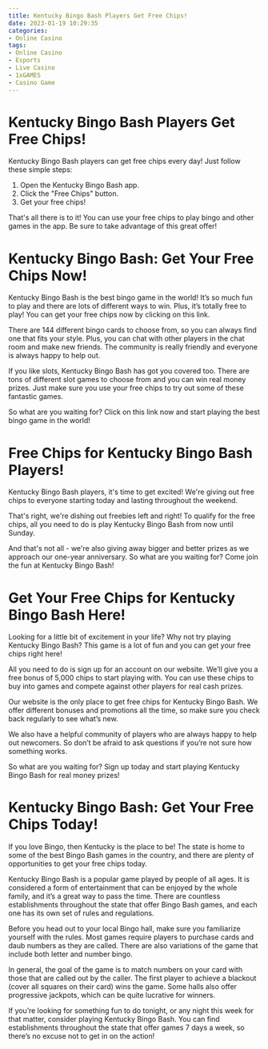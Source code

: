 ```yaml
---
title: Kentucky Bingo Bash Players Get Free Chips!
date: 2023-01-19 10:29:35
categories:
- Online Casino
tags:
- Online Casino
- Esports
- Live Casino
- 1xGAMES
- Casino Game
---
```



#  Kentucky Bingo Bash Players Get Free Chips!

Kentucky Bingo Bash players can get free chips every day! Just follow these simple steps:

1. Open the Kentucky Bingo Bash app.
2. Click the "Free Chips" button.
3. Get your free chips!

That's all there is to it! You can use your free chips to play bingo and other games in the app. Be sure to take advantage of this great offer!

#  Kentucky Bingo Bash: Get Your Free Chips Now!

Kentucky Bingo Bash is the best bingo game in the world! It’s so much fun to play and there are lots of different ways to win. Plus, it’s totally free to play! You can get your free chips now by clicking on this link.

There are 144 different bingo cards to choose from, so you can always find one that fits your style. Plus, you can chat with other players in the chat room and make new friends. The community is really friendly and everyone is always happy to help out.

If you like slots, Kentucky Bingo Bash has got you covered too. There are tons of different slot games to choose from and you can win real money prizes. Just make sure you use your free chips to try out some of these fantastic games.

So what are you waiting for? Click on this link now and start playing the best bingo game in the world!

#  Free Chips for Kentucky Bingo Bash Players!

Kentucky Bingo Bash players, it's time to get excited! We're giving out free chips to everyone starting today and lasting throughout the weekend.

That's right, we're dishing out freebies left and right! To qualify for the free chips, all you need to do is play Kentucky Bingo Bash from now until Sunday.

And that's not all - we're also giving away bigger and better prizes as we approach our one-year anniversary. So what are you waiting for? Come join the fun at Kentucky Bingo Bash!

#  Get Your Free Chips for Kentucky Bingo Bash Here!

Looking for a little bit of excitement in your life? Why not try playing Kentucky Bingo Bash? This game is a lot of fun and you can get your free chips right here!

All you need to do is sign up for an account on our website. We’ll give you a free bonus of 5,000 chips to start playing with. You can use these chips to buy into games and compete against other players for real cash prizes.

Our website is the only place to get free chips for Kentucky Bingo Bash. We offer different bonuses and promotions all the time, so make sure you check back regularly to see what’s new.

We also have a helpful community of players who are always happy to help out newcomers. So don’t be afraid to ask questions if you’re not sure how something works.

So what are you waiting for? Sign up today and start playing Kentucky Bingo Bash for real money prizes!

#  Kentucky Bingo Bash: Get Your Free Chips Today!

If you love Bingo, then Kentucky is the place to be! The state is home to some of the best Bingo Bash games in the country, and there are plenty of opportunities to get your free chips today.

Kentucky Bingo Bash is a popular game played by people of all ages. It is considered a form of entertainment that can be enjoyed by the whole family, and it’s a great way to pass the time. There are countless establishments throughout the state that offer Bingo Bash games, and each one has its own set of rules and regulations.

Before you head out to your local Bingo hall, make sure you familiarize yourself with the rules. Most games require players to purchase cards and daub numbers as they are called. There are also variations of the game that include both letter and number bingo.

In general, the goal of the game is to match numbers on your card with those that are called out by the caller. The first player to achieve a blackout (cover all squares on their card) wins the game. Some halls also offer progressive jackpots, which can be quite lucrative for winners.

If you’re looking for something fun to do tonight, or any night this week for that matter, consider playing Kentucky Bingo Bash. You can find establishments throughout the state that offer games 7 days a week, so there’s no excuse not to get in on the action!